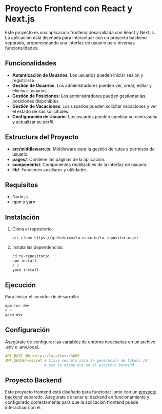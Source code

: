 # Proyecto Frontend con React y Next.js

Este proyecto es una aplicación frontend desarrollada con React y Next.js. La aplicación está diseñada para interactuar
con un proyecto backend separado, proporcionando una interfaz de usuario para diversas funcionalidades.

## Funcionalidades

- **Autenticación de Usuarios**: Los usuarios pueden iniciar sesión y registrarse.
- **Gestión de Usuarios**: Los administradores pueden ver, crear, editar y eliminar usuarios.
- **Gestión de Posiciones**: Los administradores pueden gestionar las posiciones disponibles.
- **Gestión de Vacaciones**: Los usuarios pueden solicitar vacaciones y ver el estado de sus solicitudes.
- **Configuración de Usuario**: Los usuarios pueden cambiar su contraseña y actualizar su perfil.

## Estructura del Proyecto

- **src/middleware.ts**: Middleware para la gestión de rutas y permisos de usuario.
- **pages/**: Contiene las páginas de la aplicación.
- **components/**: Componentes reutilizables de la interfaz de usuario.
- **lib/**: Funciones auxiliares y utilidades.

## Requisitos

- Node.js
- npm o yarn

## Instalación

1. Clona el repositorio:
    ```bash
    git clone https://github.com/tu-usuario/tu-repositorio.git
    ```
2. Instala las dependencias:
    ```bash
    cd tu-repositorio
    npm install
    # o
    yarn install
    ```

## Ejecución

Para iniciar el servidor de desarrollo:

```bash
npm run dev
# o
yarn dev
```

## Configuración

Asegúrate de configurar las variables de entorno necesarias en un archivo .env o .env.local.

```yaml
API_BASE_URL=http://localhost:8080
JWT_SECRET=secret # Clave secreta para la generación de tokens JWT,
                  # usa la misma que en el proyecto backend
```

## Proyecto Backend

Este proyecto frontend está diseñado para funcionar junto con un [proyecto backend](https://github.com/darioplazaleon/Employee-Hub) separado. Asegúrate de tener el
backend en funcionamiento y configurado correctamente para que la aplicación frontend pueda interactuar con él.  
